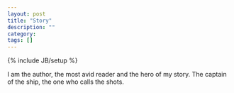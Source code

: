 ```yaml
---
layout: post
title: "Story"
description: ""
category: 
tags: []
---
```

{% include JB/setup %}

I am the author, the most avid reader and the hero of my story.
The captain of the ship, the one who calls the shots.
